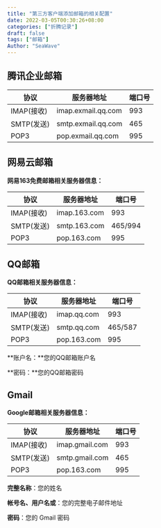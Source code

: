 ```yaml
---
title: "第三方客户端添加邮箱的相关配置"
date: 2022-03-05T00:30:26+08:00
categories: ["折腾记录"]
draft: false
tags: ["邮箱"]
Author: "SeaWave"
---
```


## 腾讯企业邮箱

| 协议       | 服务器地址         | 端口号 |
| ---------- | ------------------ | ------ |
| IMAP(接收) | imap.exmail.qq.com | 993    |
| SMTP(发送) | smtp.exmail.qq.com | 465    |
| POP3       | pop.exmail.qq.com  | 995    |

## 网易云邮箱

**网易163免费邮箱相关服务器信息：**

| 协议       | 服务器地址   | 端口号  |
| ---------- | ------------ | ------- |
| IMAP(接收) | imap.163.com | 993     |
| SMTP(发送) | smtp.163.com | 465/994 |
| POP3       | pop.163.com  | 995     |

## QQ邮箱

**QQ邮箱相关服务器信息：**

| 协议       | 服务器地址  | 端口号  |
| ---------- | ----------- | ------- |
| IMAP(接收) | imap.qq.com | 993     |
| SMTP(发送) | smtp.qq.com | 465/587 |
| POP3       | pop.163.com | 995     |

**账户名：**您的QQ邮箱账户名

**密码：**您的QQ邮箱密码

## Gmail

**Google邮箱相关服务器信息：**

| 协议       | 服务器地址     | 端口号 |
| ---------- | -------------- | ------ |
| IMAP(接收) | imap.gmail.com | 993    |
| SMTP(发送) | smtp.gmail.com | 465    |
| POP3       | pop.163.com    | 995    |

**完整名称**：您的姓名

**帐号名、用户名或**：您的完整电子邮件地址

**密码**：您的 Gmail 密码